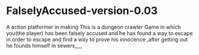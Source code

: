 # FalselyAccused-version-0.03

A action platformer in making
This is a dungeon crawler Game in which you(the player) has been falsely accused and he has found a way to escape in order to escape and find a way to prove his innocence ,after getting out he founds himself in sewers,,,,,
